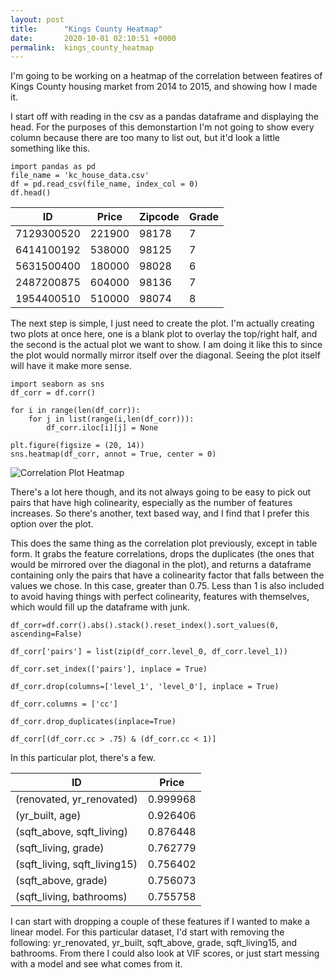 ```yaml
---
layout: post
title:      "Kings County Heatmap"
date:       2020-10-01 02:10:51 +0000
permalink:  kings_county_heatmap
---
```



I'm going to be working on a heatmap of the correlation between featires of Kings County housing market from 2014 to 2015, and showing how I made it. 

I start off with reading in the csv as a pandas dataframe and displaying the head. For the purposes of this demonstartion I'm not going to show every column because there are too many to list out, but it'd look a little something like this. 
```
import pandas as pd
file_name = 'kc_house_data.csv'
df = pd.read_csv(file_name, index_col = 0)
df.head()
```

| ID | Price | Zipcode | Grade |
| -------- | -------- | -------- | -------- |
| 7129300520     | 221900      | 98178     | 7|
| 6414100192    | 538000   | 98125   | 7|
| 5631500400     | 180000      | 98028     | 6|
| 2487200875   | 604000   | 98136  |7|
| 1954400510     | 510000      | 98074     |8|

The next step is simple, I just need to create the plot. I'm actually creating two plots at once here, one is a blank plot to overlay the top/right half, and the second is the actual plot we want to show. I am doing it like this to since the plot would normally mirror itself over the diagonal. Seeing the plot itself will have it make more sense. 

```
import seaborn as sns
df_corr = df.corr()

for i in range(len(df_corr)):
    for j in list(range(i,len(df_corr))):
        df_corr.iloc[i][j] = None
        
plt.figure(figsize = (20, 14))
sns.heatmap(df_corr, annot = True, center = 0)
```

![Correlation Plot Heatmap](https://imgur.com/a/pceVDbA)

There's a lot here though, and its not always going to be easy to pick out pairs that have high colinearity, especially as the number of features increases. So there's another, text based way, and I find that I prefer this option over the plot.

This does the same thing as the correlation plot previously, except in table form. It grabs the feature correlations, drops the duplicates (the ones that would be mirrored over the diagonal in the plot), and returns a dataframe containing only the pairs that have a colinearity factor that falls between the values we chose. In this case, greater than 0.75. Less than 1 is also included to avoid having things with perfect colinearity, features with themselves, which would fill up the dataframe with junk.
```
df_corr=df.corr().abs().stack().reset_index().sort_values(0, ascending=False)

df_corr['pairs'] = list(zip(df_corr.level_0, df_corr.level_1))

df_corr.set_index(['pairs'], inplace = True)

df_corr.drop(columns=['level_1', 'level_0'], inplace = True)

df_corr.columns = ['cc']

df_corr.drop_duplicates(inplace=True)

df_corr[(df_corr.cc > .75) & (df_corr.cc < 1)]
```

In this particular plot, there's a few. 

| ID | Price | 
| -------- | -------- | 
| (renovated, yr_renovated)    |0.999968     | 
| (yr_built, age)   | 0.926406  |
| (sqft_above, sqft_living)   | 0.876448     | 
| (sqft_living, grade)   | 0.762779   | 
| (sqft_living, sqft_living15)     | 0.756402      | 
| (sqft_above, grade)   | 0.756073   | 
| (sqft_living, bathrooms)   | 0.755758    | 

I can start with dropping a couple of these features if I wanted to make a linear model. For this particular dataset, I'd start with removing the following: yr_renovated, yr_built, sqft_above, grade, sqft_living15, and bathrooms. From there I could also look at VIF scores, or just start messing with a model and see what comes from it. 



